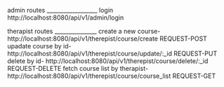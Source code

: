   admin routes __________________
  login  http://localhost:8080/api/v1/admin/login

  
  
  therapist routes _______________
  create a new  course- http://localhost:8080/api/v1/therepist/course/create   REQUEST-POST
  upadate course by id-  http://localhost:8080/api/v1/therepist/course/update/:_id   REQUEST-PUT
  delete by id- http://localhost:8080/api/v1/therepist/course/delete/:_id   REQUEST-DELETE
  fetch course list by therapist-http://localhost:8080/api/v1/therepist/course/course_list   REQUEST-GET
